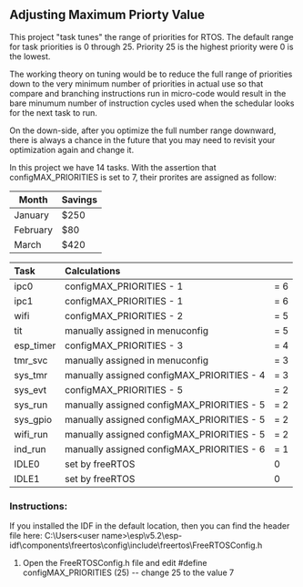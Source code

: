 ## Adjusting Maximum Priorty Value

This project "task tunes" the range of priorities for RTOS.  The default range for task priorities is 0 through 25.  Priority 25 is the highest priority were 0 is the lowest.

The working theory on tuning would be to reduce the full range of priorities down to the very minimum number of priorities in actual use so that compare and branching instructions run in micro-code would result in the bare minumum number of instruction cycles used when the schedular looks for the next task to run.

On the down-side, after you optimize the full number range downward, there is always a chance in the future that you may need to revisit your optimization again and change it.

In this project we have 14 tasks.  With the assertion that configMAX_PRIORITIES is set to 7, their prorites are assigned as follow:

| Month    | Savings |
| -------- | ------- |
| January  | $250    |
| February | $80     |
| March    | $420    |

| Task      | Calculations                               |      |
| :-------- | :----------------------------------------- | :--- |
| ipc0      | configMAX_PRIORITIES - 1                   | = 6  |
| ipc1      | configMAX_PRIORITIES - 1                   | = 6  |
| wifi      | configMAX_PRIORITIES - 2                   | = 5  |
| tit       | manually assigned in menuconfig            | = 5  |
| esp_timer | configMAX_PRIORITIES - 3                   | = 4  |
| tmr_svc   | manually assigned in menuconfig            | = 3  |
| sys_tmr   | manually assigned configMAX_PRIORITIES - 4 | = 3  |
| sys_evt   | configMAX_PRIORITIES - 5                   | = 2  |
| sys_run   | manually assigned configMAX_PRIORITIES - 5 | = 2  |
| sys_gpio  | manually assigned configMAX_PRIORITIES - 5 | = 2  |
| wifi_run  | manually assigned configMAX_PRIORITIES - 5 | = 2  |
| ind_run   | manually assigned configMAX_PRIORITIES - 6 | = 1  |
| IDLE0     | set by freeRTOS                            | 0    |
| IDLE1     | set by freeRTOS                            | 0    |

### Instructions:
If you installed the IDF in the default location, then you can find the header file here:
C:\Users\<user name>\esp\v5.2\esp-idf\components\freertos\config\include\freertos\FreeRTOSConfig.h

1) Open the FreeRTOSConfig.h file and edit     #define configMAX_PRIORITIES (25)    -- change 25 to the value 7